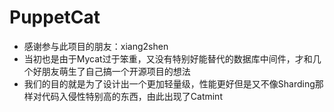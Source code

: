 # PuppetCat
* 感谢参与此项目的朋友：xiang2shen
* 当初也是由于Mycat过于笨重，又没有特别好能替代的数据库中间件，才和几个好朋友萌生了自己搞一个开源项目的想法
* 我们的目的就是为了设计出一个更加轻量级，性能更好但是又不像Sharding那样对代码入侵性特别高的东西，由此出现了Catmint

